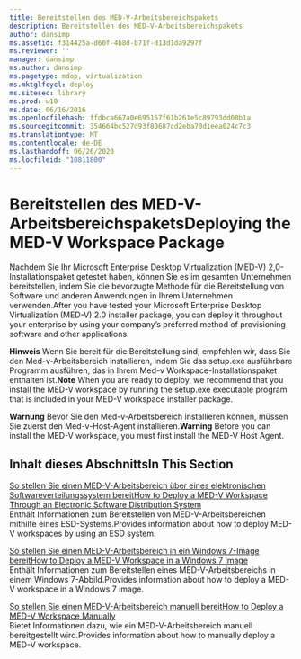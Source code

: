 ```yaml
---
title: Bereitstellen des MED-V-Arbeitsbereichspakets
description: Bereitstellen des MED-V-Arbeitsbereichspakets
author: dansimp
ms.assetid: f314425a-d60f-4b8d-b71f-d13d1da9297f
ms.reviewer: ''
manager: dansimp
ms.author: dansimp
ms.pagetype: mdop, virtualization
ms.mktglfcycl: deploy
ms.sitesec: library
ms.prod: w10
ms.date: 06/16/2016
ms.openlocfilehash: ffdbca667a0e695157f61b261e5c89793dd08b1a
ms.sourcegitcommit: 354664bc527d93f80687cd2eba70d1eea024c7c3
ms.translationtype: MT
ms.contentlocale: de-DE
ms.lasthandoff: 06/26/2020
ms.locfileid: "10811800"
---
```

# <span data-ttu-id="48805-103">Bereitstellen des MED-V-Arbeitsbereichspakets</span><span class="sxs-lookup"><span data-stu-id="48805-103">Deploying the MED-V Workspace Package</span></span>


<span data-ttu-id="48805-104">Nachdem Sie Ihr Microsoft Enterprise Desktop Virtualization (MED-V) 2,0-Installationspaket getestet haben, können Sie es im gesamten Unternehmen bereitstellen, indem Sie die bevorzugte Methode für die Bereitstellung von Software und anderen Anwendungen in Ihrem Unternehmen verwenden.</span><span class="sxs-lookup"><span data-stu-id="48805-104">After you have tested your Microsoft Enterprise Desktop Virtualization (MED-V) 2.0 installer package, you can deploy it throughout your enterprise by using your company’s preferred method of provisioning software and other applications.</span></span>

<span data-ttu-id="48805-105">**Hinweis**  Wenn Sie bereit für die Bereitstellung sind, empfehlen wir, dass Sie den Med-v-Arbeitsbereich installieren, indem Sie das setup.exe ausführbare Programm ausführen, das in Ihrem Med-v Workspace-Installationspaket enthalten ist.</span><span class="sxs-lookup"><span data-stu-id="48805-105">**Note** When you are ready to deploy, we recommend that you install the MED-V workspace by running the setup.exe executable program that is included in your MED-V workspace installer package.</span></span>

 

<span data-ttu-id="48805-106">**Warnung**  Bevor Sie den Med-v-Arbeitsbereich installieren können, müssen Sie zuerst den Med-v-Host-Agent installieren.</span><span class="sxs-lookup"><span data-stu-id="48805-106">**Warning** Before you can install the MED-V workspace, you must first install the MED-V Host Agent.</span></span>

 

## <span data-ttu-id="48805-107">Inhalt dieses Abschnitts</span><span class="sxs-lookup"><span data-stu-id="48805-107">In This Section</span></span>


<a href="" id="how-to-deploy-a-med-v-workspace-through-an-electronic-software-distribution-system"></a>[<span data-ttu-id="48805-108">So stellen Sie einen MED-V-Arbeitsbereich über eines elektronischen Softwareverteilungssystem bereit</span><span class="sxs-lookup"><span data-stu-id="48805-108">How to Deploy a MED-V Workspace Through an Electronic Software Distribution System</span></span>](how-to-deploy-a-med-v-workspace-through-an-electronic-software-distribution-system.md)  
<span data-ttu-id="48805-109">Enthält Informationen zum Bereitstellen von MED-V-Arbeitsbereichen mithilfe eines ESD-Systems.</span><span class="sxs-lookup"><span data-stu-id="48805-109">Provides information about how to deploy MED-V workspaces by using an ESD system.</span></span>

<a href="" id="how-to-deploy-a-med-v-workspace-in-a-windows-7-image"></a>[<span data-ttu-id="48805-110">So stellen Sie einen MED-V-Arbeitsbereich in ein Windows 7-Image bereit</span><span class="sxs-lookup"><span data-stu-id="48805-110">How to Deploy a MED-V Workspace in a Windows 7 Image</span></span>](how-to-deploy-a-med-v-workspace-in-a-windows-7-image.md)  
<span data-ttu-id="48805-111">Enthält Informationen zum Bereitstellen eines MED-V-Arbeitsbereichs in einem Windows 7-Abbild.</span><span class="sxs-lookup"><span data-stu-id="48805-111">Provides information about how to deploy a MED-V workspace in a Windows 7 image.</span></span>

<a href="" id="how-to-deploy-a-med-v-workspace-manually"></a>[<span data-ttu-id="48805-112">So stellen Sie einen MED-V-Arbeitsbereich manuell bereit</span><span class="sxs-lookup"><span data-stu-id="48805-112">How to Deploy a MED-V Workspace Manually</span></span>](how-to-deploy-a-med-v-workspace-manually.md)  
<span data-ttu-id="48805-113">Bietet Informationen dazu, wie ein MED-V-Arbeitsbereich manuell bereitgestellt wird.</span><span class="sxs-lookup"><span data-stu-id="48805-113">Provides information about how to manually deploy a MED-V workspace.</span></span>

 

 





